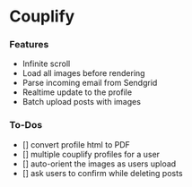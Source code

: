 # Couplify

### Features
- Infinite scroll
- Load all images before rendering
- Parse incoming email from Sendgrid
- Realtime update to the profile
- Batch upload posts with images

### To-Dos
- [] convert profile html to PDF
- [] multiple couplify profiles for a user
- [] auto-orient the images as users upload 
- [] ask users to confirm while deleting posts